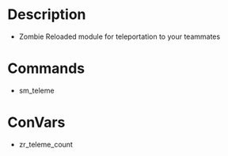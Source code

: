 # Description

- Zombie Reloaded module for teleportation to your teammates

# Commands

- sm_teleme

# ConVars

- zr_teleme_count
